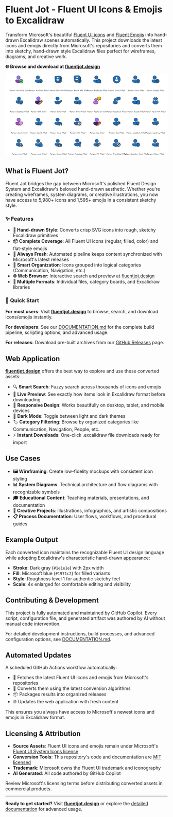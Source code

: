 # Fluent Jot - Fluent UI Icons & Emojis to Excalidraw

Transform Microsoft's beautiful [Fluent UI icons](https://fluent2.microsoft.design/) and [Fluent Emojis](https://github.com/microsoft/fluentui-emoji) into hand-drawn Excalidraw scenes automatically. This project downloads the latest icons and emojis directly from Microsoft's repositories and converts them into sketchy, hand-drawn style Excalidraw files perfect for wireframes, diagrams, and creative work.

**🌐 Browse and download at [fluentjot.design](https://fluentjot.design)**

![Sample category board preview](docs/readme-preview.png)

## What is Fluent Jot?

Fluent Jot bridges the gap between Microsoft's polished Fluent Design System and Excalidraw's beloved hand-drawn aesthetic. Whether you're creating wireframes, system diagrams, or creative illustrations, you now have access to 5,980+ icons and 1,595+ emojis in a consistent sketchy style.

### ✨ Features

- **🎨 Hand-drawn Style**: Converts crisp SVG icons into rough, sketchy Excalidraw primitives
- **📦 Complete Coverage**: All Fluent UI icons (regular, filled, color) and flat-style emojis
- **🔄 Always Fresh**: Automated pipeline keeps content synchronized with Microsoft's latest releases
- **🎯 Smart Organization**: Icons grouped into logical categories (Communication, Navigation, etc.)
- **🌐 Web Browser**: Interactive search and preview at [fluentjot.design](https://fluentjot.design)
- **📱 Multiple Formats**: Individual files, category boards, and Excalidraw libraries

### 🚀 Quick Start

**For most users**: Visit **[fluentjot.design](https://fluentjot.design)** to browse, search, and download icons/emojis instantly.

**For developers**: See our [DOCUMENTATION.md](DOCUMENTATION.md) for the complete build pipeline, scripting options, and advanced usage.

**For releases**: Download pre-built archives from our [GitHub Releases](https://github.com/wictorwilen/fluentui-icons-to-excalidraw/releases) page.

## Web Application

**[fluentjot.design](https://fluentjot.design)** offers the best way to explore and use these converted assets:

- 🔍 **Smart Search**: Fuzzy search across thousands of icons and emojis
- 🎨 **Live Preview**: See exactly how items look in Excalidraw format before downloading
- 📱 **Responsive Design**: Works beautifully on desktop, tablet, and mobile devices
- 🌙 **Dark Mode**: Toggle between light and dark themes
- 🏷️ **Category Filtering**: Browse by organized categories like Communication, Navigation, People, etc.
- ⚡ **Instant Downloads**: One-click .excalidraw file downloads ready for import

## Use Cases

- **🖼️ Wireframing**: Create low-fidelity mockups with consistent icon styling
- **📊 System Diagrams**: Technical architecture and flow diagrams with recognizable symbols
- **🎓 Educational Content**: Teaching materials, presentations, and documentation
- **🎨 Creative Projects**: Illustrations, infographics, and artistic compositions
- **📋 Process Documentation**: User flows, workflows, and procedural guides

## Example Output

Each converted icon maintains the recognizable Fluent UI design language while adopting Excalidraw's characteristic hand-drawn appearance:

- **Stroke**: Dark gray (`#1e1e1e`) with 2px width
- **Fill**: Microsoft blue (`#1971c2`) for filled variants
- **Style**: Roughness level 1 for authentic sketchy feel
- **Scale**: 4x enlarged for comfortable editing and visibility

## Contributing & Development

This project is fully automated and maintained by GitHub Copilot. Every script, configuration file, and generated artifact was authored by AI without manual code intervention.

For detailed development instructions, build processes, and advanced configuration options, see [DOCUMENTATION.md](DOCUMENTATION.md).

## Automated Updates

A scheduled GitHub Actions workflow automatically:
- 🔄 Fetches the latest Fluent UI icons and emojis from Microsoft's repositories
- 🎨 Converts them using the latest conversion algorithms
- 📦 Packages results into organized releases
- 🌐 Updates the web application with fresh content

This ensures you always have access to Microsoft's newest icons and emojis in Excalidraw format.

## Licensing & Attribution

- **Source Assets**: Fluent UI icons and emojis remain under Microsoft's [Fluent UI System Icons license](https://github.com/microsoft/fluentui-system-icons)
- **Conversion Tools**: This repository's code and documentation are [MIT licensed](LICENSE)
- **Trademark**: Microsoft owns the Fluent UI trademark and iconography
- **AI Generated**: All code authored by GitHub Copilot

Review Microsoft's licensing terms before distributing converted assets in commercial products.

---

**Ready to get started?** Visit **[fluentjot.design](https://fluentjot.design)** or explore the [detailed documentation](DOCUMENTATION.md) for advanced usage.
